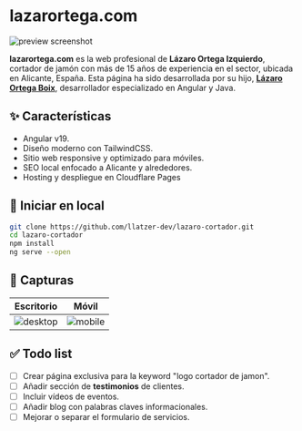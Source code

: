 # lazarortega.com

![preview screenshot](./assets/preview.png)

**lazarortega.com** es la web profesional de **Lázaro Ortega Izquierdo**, cortador de jamón con más de 15 años de experiencia en el sector, ubicada en Alicante, España. Esta página ha sido desarrollada por su hijo, **[Lázaro Ortega Boix](https://www.linkedin.com/in/lazaro-ortega)**, desarrollador especializado en Angular y Java.

## ✨ Características

- Angular v19.
- Diseño moderno con TailwindCSS.
- Sitio web responsive y optimizado para móviles.
- SEO local enfocado a Alicante y alrededores.
- Hosting y despliegue en Cloudflare Pages

<!-- ## 📦 Estructura del proyecto

```
src/
├── app/
│ ├── components/ # Componentes reutilizables
│ ├── pages/ # Secciones principales
│ ├── interfaces/ # Tipado con TypeScript
│ └── assets/ # Imágenes y SVG
├── styles/ # Tailwind y estilos globales
├── environments/ # Configs por entorno

``` -->

## 🚀 Iniciar en local

```bash
git clone https://github.com/llatzer-dev/lazaro-cortador.git
cd lazaro-cortador
npm install
ng serve --open
```

## 📸 Capturas

| Escritorio                                  | Móvil                                     |
| ------------------------------------------- | ----------------------------------------- |
| ![desktop](./assets/screenshot-desktop.png) | ![mobile](./assets/screenshot-mobile.png) |

## ✅ Todo list

- [ ] Crear página exclusiva para la keyword "logo cortador de jamon".
- [ ] Añadir sección de **testimonios** de clientes.
- [ ] Incluir vídeos de eventos.
- [ ] Añadir blog con palabras claves informacionales.
- [ ] Mejorar o separar el formulario de servicios.
